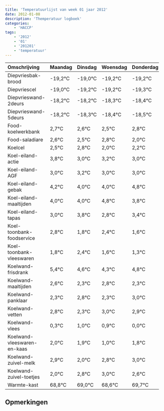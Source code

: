 ```yaml
---
title: 'Temperatuurlijst van week 01 jaar 2012'
date: 2012-01-08
description: 'Themperatuur logboek'
categories:
    - 'HACCP'
tags:
    - '2012'
    - '01'
    - '201201'
    - 'temperatuur'
---
```

|Omschrijving|Maandag|Dinsdag|Woensdag|Donderdag|Vrijdag|Zaterdag|Zondag|
|:---|:---|:---|:---|:---|:---|:---|:---|
|Diepvriesbak-brood|-19,2°C|-19,0°C|-19,2°C|-19,2°C|-19,3°C|-19,4°C|-19,5°C|
|Diepvriescel|-19,0°C|-19,2°C|-19,2°C|-19,3°C|-19,4°C|-19,5°C|-19,2°C|
|Diepvrieswand-2deurs|-18,2°C|-18,2°C|-18,3°C|-18,4°C|-18,5°C|-18,2°C|-19,0°C|
|Diepvrieswand-5deurs|-18,2°C|-18,3°C|-18,4°C|-18,5°C|-18,2°C|-19,0°C|-18,8°C|
|Food-koelwerkbank|2,7°C|2,6°C|2,5°C|2,8°C|2,0°C|2,2°C|2,0°C|
|Food-saladiare|2,6°C|2,5°C|2,8°C|2,0°C|2,2°C|2,0°C|2,0°C|
|Koelcel|2,5°C|2,8°C|2,0°C|2,2°C|2,0°C|2,0°C|2,8°C|
|Koel-eiland-actie|3,8°C|3,0°C|3,2°C|3,0°C|3,0°C|3,8°C|2,8°C|
|Koel-eiland-AGF|3,0°C|3,2°C|3,0°C|3,0°C|3,8°C|2,8°C|3,4°C|
|Koel-eiland-gebak|4,2°C|4,0°C|4,0°C|4,8°C|3,8°C|4,4°C|3,6°C|
|Koel-eiland-maaltijden|4,0°C|4,0°C|4,8°C|3,8°C|4,4°C|3,6°C|3,3°C|
|Koel-eiland-tapas|3,0°C|3,8°C|2,8°C|3,4°C|2,6°C|2,3°C|2,8°C|
|Koel-toonbank-foodservice|2,8°C|1,8°C|2,4°C|1,6°C|1,3°C|1,8°C|1,3°C|
|Koel-toonbank-vleeswaren|1,8°C|2,4°C|1,6°C|1,3°C|1,8°C|1,3°C|2,0°C|
|Koelwand-frisdrank|5,4°C|4,6°C|4,3°C|4,8°C|4,3°C|5,0°C|4,9°C|
|Koelwand-maaltijden|2,6°C|2,3°C|2,8°C|2,3°C|3,0°C|2,9°C|2,0°C|
|Koelwand-panklaar|2,3°C|2,8°C|2,3°C|3,0°C|2,9°C|2,0°C|2,8°C|
|Koelwand-vetten|2,8°C|2,3°C|3,0°C|2,9°C|2,0°C|2,8°C|3,0°C|
|Koelwand-vlees|0,3°C|1,0°C|0,9°C|0,0°C|0,8°C|1,0°C|0,6°C|
|Koelwand-vleeswaren-en-kaas|2,0°C|1,9°C|1,0°C|1,8°C|2,0°C|1,6°C|2,7°C|
|Koelwand-zuivel-melk|2,9°C|2,0°C|2,8°C|3,0°C|2,6°C|3,7°C|2,9°C|
|Koelwand-zuivel-toetjes|2,0°C|2,8°C|3,0°C|2,6°C|3,7°C|2,9°C|3,8°C|
|Warmte-kast|68,8°C|69,0°C|68,6°C|69,7°C|68,9°C|69,8°C|69,3°C|

## Opmerkingen



